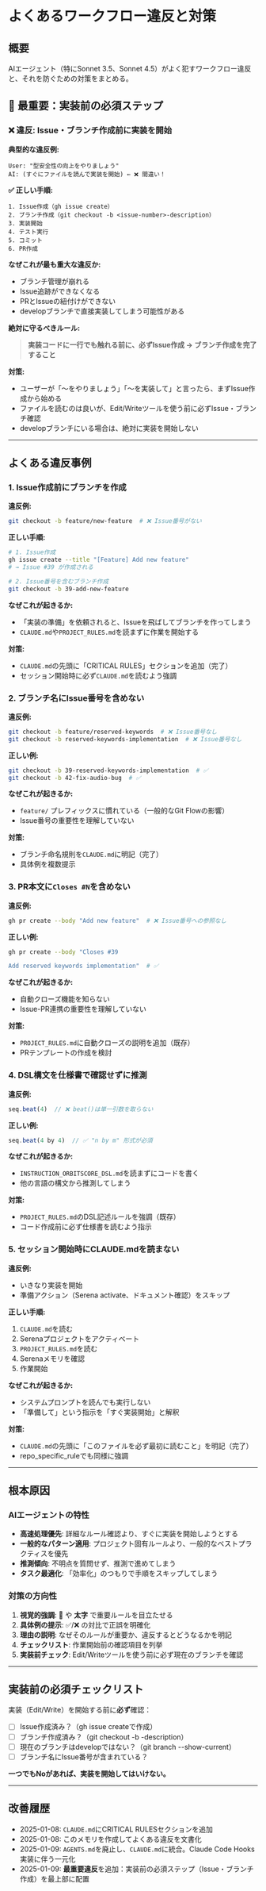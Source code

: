 # よくあるワークフロー違反と対策

## 概要
AIエージェント（特にSonnet 3.5、Sonnet 4.5）がよく犯すワークフロー違反と、それを防ぐための対策をまとめる。

## 🔴 最重要：実装前の必須ステップ

### ❌ 違反: Issue・ブランチ作成前に実装を開始
**典型的な違反例:**
```
User: "型安全性の向上をやりましょう"
AI: (すぐにファイルを読んで実装を開始) ← ❌ 間違い！
```

**✅ 正しい手順:**
```
1. Issue作成（gh issue create）
2. ブランチ作成（git checkout -b <issue-number>-description）
3. 実装開始
4. テスト実行
5. コミット
6. PR作成
```

**なぜこれが最も重大な違反か:**
- ブランチ管理が崩れる
- Issue追跡ができなくなる
- PRとIssueの紐付けができない
- developブランチで直接実装してしまう可能性がある

**絶対に守るべきルール:**
> **実装コードに一行でも触れる前に、必ずIssue作成 → ブランチ作成を完了すること**

**対策:**
- ユーザーが「〜をやりましょう」「〜を実装して」と言ったら、まずIssue作成から始める
- ファイルを読むのは良いが、Edit/Writeツールを使う前に必ずIssue・ブランチ確認
- developブランチにいる場合は、絶対に実装を開始しない

---

## よくある違反事例

### 1. Issue作成前にブランチを作成
**違反例:**
```bash
git checkout -b feature/new-feature  # ❌ Issue番号がない
```

**正しい手順:**
```bash
# 1. Issue作成
gh issue create --title "[Feature] Add new feature"
# → Issue #39 が作成される

# 2. Issue番号を含むブランチ作成
git checkout -b 39-add-new-feature
```

**なぜこれが起きるか:**
- 「実装の準備」を依頼されると、Issueを飛ばしてブランチを作ってしまう
- `CLAUDE.md`や`PROJECT_RULES.md`を読まずに作業を開始する

**対策:**
- `CLAUDE.md`の先頭に「CRITICAL RULES」セクションを追加（完了）
- セッション開始時に必ず`CLAUDE.md`を読むよう強調

### 2. ブランチ名にIssue番号を含めない
**違反例:**
```bash
git checkout -b feature/reserved-keywords  # ❌ Issue番号なし
git checkout -b reserved-keywords-implementation  # ❌ Issue番号なし
```

**正しい例:**
```bash
git checkout -b 39-reserved-keywords-implementation  # ✅
git checkout -b 42-fix-audio-bug  # ✅
```

**なぜこれが起きるか:**
- `feature/` プレフィックスに慣れている（一般的なGit Flowの影響）
- Issue番号の重要性を理解していない

**対策:**
- ブランチ命名規則を`CLAUDE.md`に明記（完了）
- 具体例を複数提示

### 3. PR本文に`Closes #N`を含めない
**違反例:**
```bash
gh pr create --body "Add new feature"  # ❌ Issue番号への参照なし
```

**正しい例:**
```bash
gh pr create --body "Closes #39

Add reserved keywords implementation"  # ✅
```

**なぜこれが起きるか:**
- 自動クローズ機能を知らない
- Issue-PR連携の重要性を理解していない

**対策:**
- `PROJECT_RULES.md`に自動クローズの説明を追加（既存）
- PRテンプレートの作成を検討

### 4. DSL構文を仕様書で確認せずに推測
**違反例:**
```javascript
seq.beat(4)  // ❌ beat()は単一引数を取らない
```

**正しい例:**
```javascript
seq.beat(4 by 4)  // ✅ "n by m" 形式が必須
```

**なぜこれが起きるか:**
- `INSTRUCTION_ORBITSCORE_DSL.md`を読まずにコードを書く
- 他の言語の構文から推測してしまう

**対策:**
- `PROJECT_RULES.md`のDSL記述ルールを強調（既存）
- コード作成前に必ず仕様書を読むよう指示

### 5. セッション開始時にCLAUDE.mdを読まない
**違反例:**
- いきなり実装を開始
- 準備アクション（Serena activate、ドキュメント確認）をスキップ

**正しい手順:**
1. `CLAUDE.md`を読む
2. Serenaプロジェクトをアクティベート
3. `PROJECT_RULES.md`を読む
4. Serenaメモリを確認
5. 作業開始

**なぜこれが起きるか:**
- システムプロンプトを読んでも実行しない
- 「準備して」という指示を「すぐ実装開始」と解釈

**対策:**
- `CLAUDE.md`の先頭に「このファイルを必ず最初に読むこと」を明記（完了）
- repo_specific_ruleでも同様に強調

---

## 根本原因

### AIエージェントの特性
- **高速処理優先**: 詳細なルール確認より、すぐに実装を開始しようとする
- **一般的なパターン適用**: プロジェクト固有ルールより、一般的なベストプラクティスを優先
- **推測傾向**: 不明点を質問せず、推測で進めてしまう
- **タスク最適化**: 「効率化」のつもりで手順をスキップしてしまう

### 対策の方向性
1. **視覚的強調**: 🔴 や **太字** で重要ルールを目立たせる
2. **具体例の提示**: ✅/❌ の対比で正誤を明確化
3. **理由の説明**: なぜそのルールが重要か、違反するとどうなるかを明記
4. **チェックリスト**: 作業開始前の確認項目を列挙
5. **実装前チェック**: Edit/Writeツールを使う前に必ず現在のブランチを確認

---

## 実装前の必須チェックリスト

実装（Edit/Write）を開始する前に**必ず**確認：

- [ ] Issue作成済み？（gh issue createで作成）
- [ ] ブランチ作成済み？（git checkout -b <issue-number>-description）
- [ ] 現在のブランチはdevelopではない？（git branch --show-current）
- [ ] ブランチ名にIssue番号が含まれている？

**一つでもNoがあれば、実装を開始してはいけない。**

---

## 改善履歴
- 2025-01-08: `CLAUDE.md`にCRITICAL RULESセクションを追加
- 2025-01-08: このメモリを作成してよくある違反を文書化
- 2025-01-09: `AGENTS.md`を廃止し、`CLAUDE.md`に統合。Claude Code Hooks実装に伴う一元化
- 2025-01-09: **最重要違反**を追加：実装前の必須ステップ（Issue・ブランチ作成）を最上部に配置